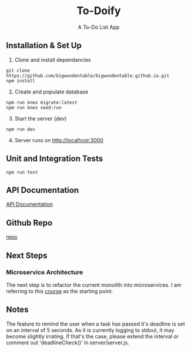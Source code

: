 <h1 align="center">
  To-Doify 
</h1>
<p align="center">
  A To-Do List App
</p>

## Installation & Set Up

1. Clone and install dependancies

```
git clone https://github.com/bigwoodentable/bigwoodentable.github.io.git
npm install
```

2. Create and populate database

```
npm run knex migrate:latest
npm run knex seed:run
```

3. Start the server (dev)

```
npm run dev
```

4. Server runs on [http://localhost:3000](http://localhost:3000)

## Unit and Integration Tests

```
npm run test

```

## API Documentation

[API Documentation](https://bigwoodentable.github.io/doc/index.html)

## Github Repo

[repo](https://github.com/bigwoodentable/bigwoodentable.github.io)

## Next Steps

### Microservice Architecture

The next step is to refactor the current monolith into microservices. I am referring to this [course](https://www.udemy.com/course/microservices-with-node-js-and-react/) as the starting point.

## Notes

The feature to remind the user when a task has passed it's deadline is set on an interval of 5 seconds. As it is currently logging to stdout, it may become slightly irrating. If that's the case, please extend the interval or comment out 'deadlineCheck()' in server/server.js.
